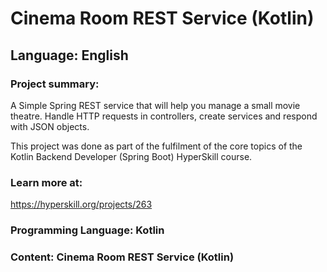 # Cinema Room REST Service (Kotlin)

## Language: English

### Project summary:

A Simple Spring REST service that will help you manage a small movie theatre. Handle HTTP requests in controllers, create services and respond with JSON objects.

This project was done as part of the fulfilment of the core topics of the Kotlin Backend Developer (Spring Boot) HyperSkill course.


### Learn more at:
https://hyperskill.org/projects/263

### Programming Language: Kotlin

### Content: Cinema Room REST Service (Kotlin)
